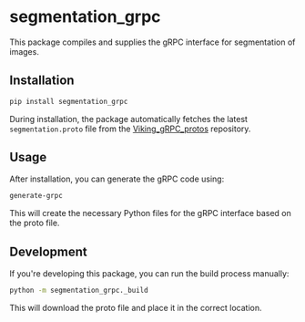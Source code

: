 segmentation_grpc
======

This package compiles and supplies the gRPC interface for segmentation of images.

## Installation

```bash
pip install segmentation_grpc
```

During installation, the package automatically fetches the latest `segmentation.proto` file from the [Viking_gRPC_protos](https://github.com/jamesra/Viking_gRPC_protos) repository.

## Usage

After installation, you can generate the gRPC code using:

```bash
generate-grpc
```

This will create the necessary Python files for the gRPC interface based on the proto file.

## Development

If you're developing this package, you can run the build process manually:

```bash
python -m segmentation_grpc._build
```

This will download the proto file and place it in the correct location.
